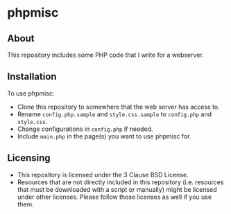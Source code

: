 # phpmisc

## About
This repository includes some PHP code that I write for a webserver.

## Installation
To use phpmisc:
* Clone this repository to somewhere that the web server has access to.
* Rename `config.php.sample` and `style.css.sample` to `config.php` and `style.css`.
* Change configurations in `config.php` if needed.
* Include `main.php` in the page(s) you want to use phpmisc for.

## Licensing
* This repository is licensed under the 3 Clause BSD License.
* Resources that are not directly included in this repository (i.e. resources that must be downloaded with a script or manually) might be licensed under other licenses. Please follow those licenses as well if you use them.
